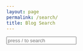 ```yaml
---
layout: page
permalink: /search/
title: Blog Search
---
```


<!-- Search input field -->
  <div class="main-search form-group mb-0 border-bottom">
  <div class="input-group">
    <input id="search" name="main_input" class="form-control border-0" placeholder="press / to search" type="text">
    <div class="input-group-append">
      <span class="input-group-text border-0"><i class="fa fa-search" aria-hidden="true"></i></span>
    </div>
  </div>
</div>

<!-- Search result container -->
<div class="search-results position-absolute">
      <ul id="results" class="search-results-ul card shadow border border-top-0">
      </ul>
</div>

<!-- Script pointing to search-script.js -->
<script src="/path/to/search-script.js" type="text/javascript"></script>

<!-- Configuration -->
<script>
SimpleJekyllSearch({
  searchInput: document.getElementById('search-input'),
  resultsContainer: document.getElementById('results-container'),
  json: '/search.json'
})
</script>
